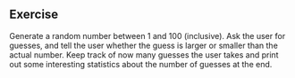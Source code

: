 ## Exercise

Generate a random number between 1 and 100 (inclusive). Ask the user for guesses, and tell the user whether the guess is larger or smaller than the actual number. Keep track of now many guesses the user takes and print out some interesting statistics about the number of guesses at the end. 